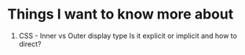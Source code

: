 # Things I want to know more about

1) CSS - Inner vs Outer display type
 Is it explicit or implicit and how to direct?
